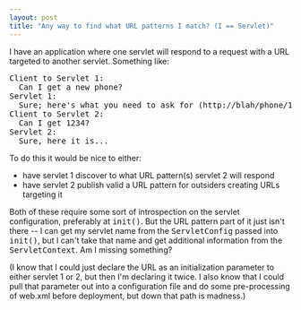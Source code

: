 ```yaml
---
layout: post
title: "Any way to find what URL patterns I match? (I == Servlet)"
---
```




<p>I have an application where one servlet will respond to a request with a URL targeted to another servlet. Something like:</p>

<pre>
Client to Servlet 1:
  Can I get a new phone?
Servlet 1: 
  Sure; here's what you need to ask for (http://blah/phone/1234/)
Client to Servlet 2:
  Can I get 1234?
Servlet 2:
  Sure, here it is...
</pre>

<p>To do this it would be nice to either:</p>

<p><ul>
  <li>have servlet 1 discover to what URL pattern(s) servlet 2 will respond</li>
  <li>have servlet 2 publish valid a URL pattern for outsiders creating URLs targeting it</li>
</ul>

<p>Both of these require some sort of introspection on the servlet configuration, preferably at <tt>init()</tt>. But the URL pattern part of it just isn't there -- I can get my servlet name from the <tt>ServletConfig</tt> passed into <tt>init()</tt>, but I can't take that name and get additional information from the <tt>ServletContext</tt>. Am I missing something?</p>

<p>(I know that I could just declare the URL as an initialization parameter to either servlet 1 or 2, but then I'm declaring it twice. I also know that I could pull that parameter out into a configuration file and do some pre-processing of web.xml before deployment, but down that path is madness.)</p>


